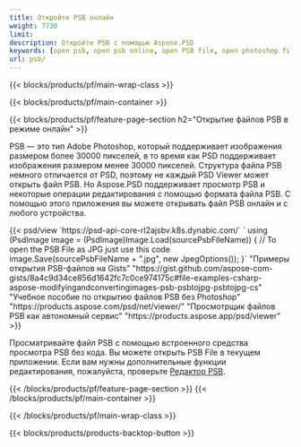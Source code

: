 ```yaml
---
title: Откройте PSB онлайн
weight: 7730
limit: 
description: Откройте PSB с помощью Aspose.PSD
keywords: [open psb, open psb online, open PSB file, open photoshop file, preview psb]
url: psb/
---
```


{{< blocks/products/pf/main-wrap-class >}}

{{< blocks/products/pf/main-container >}}

{{< blocks/products/pf/feature-page-section h2="Открытие файлов PSB в режиме онлайн" >}}
<p>PSB — это тип Adobe Photoshop, который поддерживает изображения размером более 30000 пикселей, в то время как PSD поддерживает изображения размером менее 30000 пикселей. Структура файла PSB немного отличается от PSD, поэтому не каждый PSD Viewer может открыть файл PSB. Но Aspose.PSD поддерживает просмотр PSB и некоторые операции редактирования с помощью формата файла PSB. С помощью этого приложения вы можете открывать файл PSB онлайн и с любого устройства.</p>
{{< psd/view `https://psd-api-core-rl2ajsbv.k8s.dynabic.com/` 
`    using (PsdImage image = (PsdImage)Image.Load(sourcePsbFileName))
    {
	    // To open the PSB File as JPG just use this code
        image.Save(sourcePsbFileName + ".jpg",  new JpegOptions());
    }` "Примеры открытия PSB-файлов на Gists" "https://gist.github.com/aspose-com-gists/8a4c9d34ce856d1642fc7c0ce974175c#file-examples-csharp-aspose-modifyingandconvertingimages-psb-psbtojpg-psbtojpg-cs" "Учебное пособие по открытию файлов PSB без Photoshop" "https://products.aspose.com/psd/net/viewer/" "Просмотрщик файлов PSB как автономный сервис" "https://products.aspose.app/psd/viewer" >}}
<p>Просматривайте файл PSB с помощью встроенного средства просмотра PSB без кода. Вы можете открыть PSB File в текущем приложении. Если вам нужны дополнительные функции редактирования, пожалуйста, проверьте <a href="https://products.aspose.app/psd/template-editor">Редактор PSB</a>.</p>
{{< /blocks/products/pf/feature-page-section >}}
{{< /blocks/products/pf/main-container >}}


{{< /blocks/products/pf/main-wrap-class >}}

{{< blocks/products/products-backtop-button >}}
